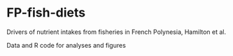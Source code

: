 # FP-fish-diets
Drivers of nutrient intakes from fisheries in French Polynesia,
Hamilton et al.

Data and R code for analyses and figures
